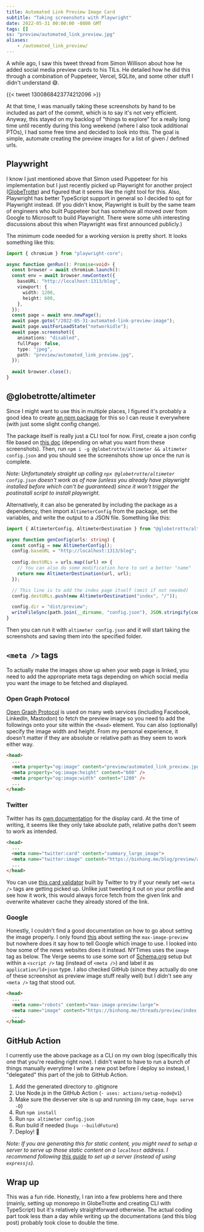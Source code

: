 ```yaml
---
title: Automated Link Preview Image Card
subtitle: "Taking screenshots with Playwright"
date: 2022-05-31 00:00:00 -0800 GMT
tags: []
ss: "preview/automated_link_preview.jpg"
aliases:
    - /automated_link_preview/
---
```


A while ago, I saw this tweet thread from Simon Willison about how he added social media preview cards to his TILs. He detailed how he did this through a combination of Puppeteer, Vercel, SQLite, and some other stuff I didn't understand 😅.

{{< tweet 1300868423774212096 >}}

At that time, I was manually taking these screenshots by hand to be included as part of the commit, which is to say it's not very efficient. Anyway, this stayed on my backlog of "things to explore" for a really long time until recently during this long weekend (where I also took additional PTOs), I had some free time and decided to look into this. The goal is simple, automate creating the preview images for a list of given / defined urls.

## Playwright

I know I just mentioned above that Simon used Puppeteer for his implementation but I just recently picked up Playwright for another project ([GlobeTrotte](https://globetrotte.com)) and figured that it seems like the right tool for this. Also, Playwright has better TypeScript support in general so I decided to opt for Playwright instead. (If you didn't know, Playwright is built by the same team of engineers who built Puppeteer but has somehow all moved over from Google to Microsoft to build Playwright. There were some uhh interesting discussions about this when Playwright was first announced publicly.)

The minimum code needed for a working version is pretty short. It looks something like this:

```ts
import { chromium } from "playwright-core";

async function genRun(): Promise<void> {
  const browser = await chromium.launch():
  const env = await browser.newContext({
    baseURL: "http://localhost:1313/blog",
    viewport: {
      width: 1200,
      height: 600,
    },
  });
  const page = await env.newPage();
  await page.goto("/2022-05-31-automated-link-preview-image");
  await page.waitForLoadState("networkidle");
  await page.screenshot({
    animations: "disabled",
    fullPage: false,
    type: "jpeg",
    path: "preview/automated_link_preview.jpg",
  });
  
  await browser.close();
}
```

## @globetrotte/altimeter

Since I might want to use this in multiple places, I figured it's probably a good idea to create [an npm package](https://www.npmjs.com/package/@globetrotte/altimeter) for this so I can reuse it everywhere (with just some slight config change).

The package itself is really just a CLI tool for now. First, create a json config file based on [this doc](https://github.com/binhonglee/GlobeTrotte/tree/main/src/altimeter#config) (depending on what you want from these screenshots). Then, run `npm i -g @globetrotte/altimeter && altimeter config.json` and you should see the screenshots show up once the run is complete.

_Note: Unfortunately straight up calling `npx @globetrotte/altimeter config.json` doesn't work as of now (unless you already have playwright installed before which can't be guaranteed) since it won't trigger the postinstall script to install playwright._

Alternatively, it can also be generated by including the package as a dependency, then import `AltimeterConfig` from the package, set the variables, and write the output to a JSON file. Something like this:

```ts
import { AltimeterConfig, AltimeterDestination } from "@globetrotte/altimeter";

async function genConfig(urls: string) {
  const config = new AltimeterConfig();
  config.baseURL = "http://localhost:1313/blog";
  
  config.destURLs = urls.map((url) => {
    // You can also do some modification here to set a better "name"
    return new AltimeterDestination(url, url);
  });

  // This line is to add the index page itself (omit if not needed)
  config.destURLs.push(new AltimeterDestination("index", "/"));

  config.dir = "dist/preview";
  writeFileSync(path.join(__dirname, "config.json"), JSON.stringify(config, null, 2));
}
```

Then you can run it with `altimeter config.json` and it will start taking the screenshots and saving them into the specified folder.

## `<meta />` tags

To actually make the images show up when your web page is linked, you need to add the appropriate meta tags depending on which social media you want the image to be fetched and displayed.

### Open Graph Protocol

[Open Graph Protocol](https://ogp.me/) is used on many web services (including Facebook, LinkedIn, Mastodon) to fetch the preview image so you need to add the followings onto your site within the `<head>` element. You can also (optionally) specify the image width and height. From my personal experience, it doesn't matter if they are absolute or relative path as they seem to work either way.

```html
<head>
  ...
  <meta property="og:image" content="preview/automated_link_preview.jpg" />
  <meta property="og:image:height" content="600" />
  <meta property="og:image:width" content="1200" />
  ...
</head>
```

### Twitter

Twitter has its [own documentation](https://developer.twitter.com/en/docs/twitter-for-websites/cards/overview/markup) for the display card. At the time of writing, it seems like they only take absolute path, relative paths don't seem to work as intended.

```html
<head>
  ...
  <meta name="twitter:card" content="summary_large_image">
  <meta name="twitter:image" content="https://binhong.me/blog/preview/automated_link_preview.jpg" />
  ...
</head>
```

You can use [this card validator](https://cards-dev.twitter.com/validator) built by Twitter to try if your newly set `<meta />` tags are getting picked up. Unlike just tweeting it out on your profile and see how it work, this would always force fetch from the given link and overwrite whatever cache they already stored of the link.

### Google

Honestly, I couldn't find a good documentation on how to go about setting the image properly. I only found [this](https://developers.google.com/search/docs/advanced/robots/robots_meta_tag#max-image-preview) about setting the `max-image-preview` but nowhere does it say how to tell Google which image to use. I looked into how some of the news websites does it instead. NYTimes uses the `image` tag as below. The Verge seems to use some sort of [Schema.org](https://schema.org/) setup but within a `<script />` tag (instead of `<meta />`) and label it as `application/ld+json` type. I also checked GitHub (since they actually do one of these screenshot as preview image stuff really well) but I didn't see any `<meta />` tag that stood out.

```html
<head>
  ...
  <meta name="robots" content="max-image-preview:large">
  <meta name="image" content="https://binhong.me/threads/preview/index.jpg" />
  ...
</head>
```

## GitHub Action

I currently use the above package as a CLI on my own blog (specifically this one that you're reading right now). I didn't want to have to run a bunch of things manually everytime I write a new post before I deploy so instead, I "delegated" this part of the job to GitHub Action. 

1. Add the generated directory to .gitignore
2. Use Node.js in the GitHub Action (`- uses: actions/setup-node@v1`)
3. Make sure the devserver site is up and running (in my case, `hugo serve -D`)
4. Run `npm install`
5. Run `npx altimeter config.json`
6. Run build if needed (`hugo --buildFuture`)
7. Deploy! 🎉

_Note: If you are generating this for static content, you might need to setup a server to serve up those static content on a `localhost` address. I recommend following [this guide](https://nodejs.org/en/knowledge/HTTP/servers/how-to-serve-static-files/) to set up a server (instead of using `expressjs`)._

## Wrap up

This was a fun ride. Honestly, I ran into a few problems here and there (mainly, setting up monorepo in GlobeTrotte and creating CLI with TypeScript) but it's relatively straightforward otherwise. The actual coding part took less than a day while writing up the documentations (and this blog post) probably took close to double the time.